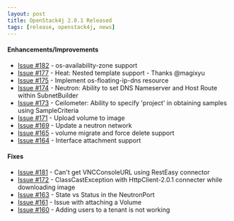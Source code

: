 ```yaml
---
layout: post
title: OpenStack4j 2.0.1 Released
tags: [release, openstack4j, news]
---
```


#### Enhancements/Improvements

* [Issue #182](https://github.com/gondor/openstack4j/issues/182) - os-availability-zone support
* [Issue #177](https://github.com/gondor/openstack4j/issues/177) - Heat: Nested template support - Thanks @magixyu
* [Issue #175](https://github.com/gondor/openstack4j/issues/175) - Implement os-floating-ip-dns resource
* [Issue #174](https://github.com/gondor/openstack4j/issues/174) - Neutron: Ability to set DNS Nameserver and Host Route within SubnetBuilder  
* [Issue #173](https://github.com/gondor/openstack4j/issues/173) - Ceilometer: Ability to specify 'project' in obtaining samples using SampleCriteria
* [Issue #171](https://github.com/gondor/openstack4j/issues/171) - Upload volume to image  
* [Issue #169](https://github.com/gondor/openstack4j/issues/169) - Update a neutron network
* [Issue #165](https://github.com/gondor/openstack4j/issues/165) - volume migrate and force delete support  
* [Issue #164](https://github.com/gondor/openstack4j/issues/164) - Interface attachment support

#### Fixes

* [Issue #181](https://github.com/gondor/openstack4j/issues/181) - Can't get VNCConsoleURL using RestEasy connector
* [Issue #172](https://github.com/gondor/openstack4j/issues/172) - ClassCastException with HttpClient-2.0.1 connecter while downloading image
* [Issue #163](https://github.com/gondor/openstack4j/issues/163)  - State vs Status in the NeutronPort
* [Issue #161](https://github.com/gondor/openstack4j/issues/161)  - Issue with attaching a Volume
* [Issue #160](https://github.com/gondor/openstack4j/issues/160) - Adding users to a tenant is not working
